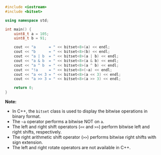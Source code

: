 ```cpp
#include <iostream>
#include <bitset>

using namespace std;

int main() {
    uint8_t a = 105;
    uint8_t b = 91;

    cout << "a      = " << bitset<8>(a) << endl;
    cout << "b      = " << bitset<8>(b) << endl;
    cout << "a | b  = " << bitset<8>(a | b) << endl;
    cout << "a & b  = " << bitset<8>(a & b) << endl;
    cout << "a ^ b  = " << bitset<8>(a ^ b) << endl;
    cout << "!a     = " << bitset<8>(~a) << endl;
    cout << "a << 3 = " << bitset<8>(a << 3) << endl;
    cout << "a >> 3 = " << bitset<8>(a >> 3) << endl;

    return 0;
}
```

**Note:**

* In C++, the `bitset` class is used to display the bitwise operations in binary format.
* The `~a` operator performs a bitwise NOT on `a`.
* The left and right shift operators (`<<` and `>>`) perform bitwise left and right shifts, respectively.
* The right arithmetic shift operator (`>>`) performs bitwise right shifts with sign extension.
* The left and right rotate operators are not available in C++.
